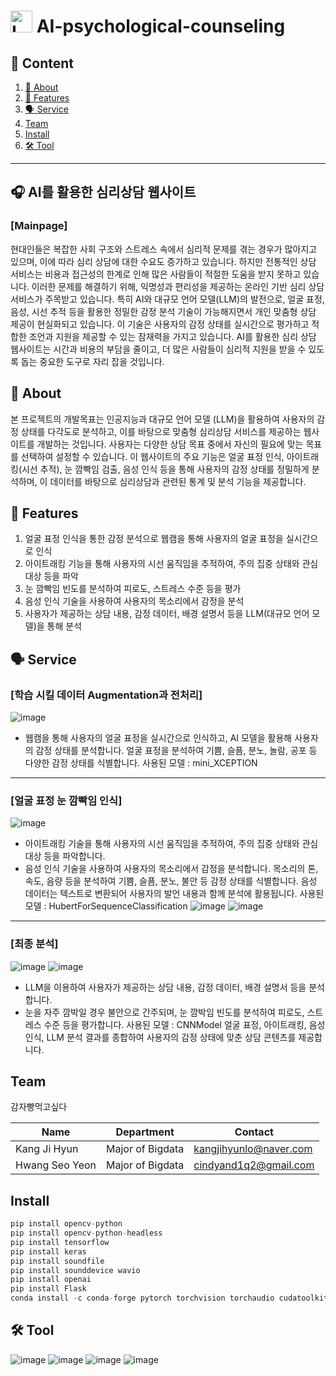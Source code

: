 <h1>
  <img src="https://github.com/user-attachments/assets/df00160b-8a4f-4bae-9bbd-ce39565723f8" alt="Logo" width="35">
  AI-psychological-counseling
</h1>

## 📑 Content

1. [📖 About](#-about)
2. [🔎 Features](#-features)
3. [🗣 Service](#-Service)
4. [Team](#team)
5. [Install](#install)
6. [🛠 Tool](#tool)
---
   
## 🎧 AI를 활용한 심리상담 웹사이트 

### [Mainpage]

현대인들은 복잡한 사회 구조와 스트레스 속에서 심리적 문제를 겪는 경우가 많아지고 있으며, 이에 따라 심리 상담에 대한 수요도 증가하고 있습니다. 하지만 전통적인 상담 서비스는 비용과 접근성의 한계로 인해 많은 사람들이 적절한 도움을 받지 못하고 있습니다. 이러한 문제를 해결하기 위해, 익명성과 편리성을 제공하는 온라인 기반 심리 상담 서비스가 주목받고 있습니다.
특히 AI와 대규모 언어 모델(LLM)의 발전으로, 얼굴 표정, 음성, 시선 추적 등을 활용한 정밀한 감정 분석 기술이 가능해지면서 개인 맞춤형 상담 제공이 현실화되고 있습니다. 이 기술은 사용자의 감정 상태를 실시간으로 평가하고 적합한 조언과 지원을 제공할 수 있는 잠재력을 가지고 있습니다.
AI를 활용한 심리 상담 웹사이트는 시간과 비용의 부담을 줄이고, 더 많은 사람들이 심리적 지원을 받을 수 있도록 돕는 중요한 도구로 자리 잡을 것입니다.

## 📖 About
본 프로젝트의 개발목표는 인공지능과 대규모 언어 모델 (LLM)을 활용하여 사용자의 감정 상태를 다각도로 분석하고, 이를 바탕으로 맞춤형 심리상담 서비스를 제공하는 웹사이트를 개발하는 것입니다. 사용자는 다양한 상담 목표 중에서 자신의 필요에 맞는 목표를 선택하여 설정할 수 있습니다. 이 웹사이트의 주요 기능은 얼굴 표정 인식, 아이트래킹(시선 추적), 눈 깜빡임 검출, 음성 인식 등을 통해 사용자의 감정 상태를 정밀하게 분석하며, 이 데이터를 바탕으로 심리상담과 관련된 통계 및 분석 기능을 제공합니다.

## 🔎 Features
1. 얼굴 표정 인식을 통한 감정 분석으로 웹캠을 통해 사용자의 얼굴 표정을 실시간으로 인식
2. 아이트래킹 기능을 통해 사용자의 시선 움직임을 추적하여, 주의 집중 상태와 관심 대상 등을 파악
3. 눈 깜빡임 빈도를 분석하여 피로도, 스트레스 수준 등을 평가
4. 음성 인식 기술을 사용하여 사용자의 목소리에서 감정을 분석
5. 사용자가 제공하는 상담 내용, 감정 데이터, 배경 설명서 등을 LLM(대규모 언어 모델)을 통해 분석

## 🗣 Service
### [학습 시킬 데이터 Augmentation과 전처리]
![image](https://github.com/user-attachments/assets/66943c09-80e1-41e7-8060-aa11eee99fde)
- 웹캠을 통해 사용자의 얼굴 표정을 실시간으로 인식하고, AI 모델을 활용해 사용자의 감정 상태를 분석합니다. 얼굴 표정을 분석하여 기쁨, 슬픔, 분노, 놀람, 공포 등 다양한 감정 상태를 식별합니다. 
사용된 모델 : mini_XCEPTION

 ----------------------------------------------------------------------------
  
### [얼굴 표정 눈 깜빡임 인식]
![image](https://github.com/user-attachments/assets/447b2e80-3c60-41b1-a835-c695b6e8a5a9)
- 아이트래킹 기술을 통해 사용자의 시선 움직임을 추적하여, 주의 집중 상태와 관심 대상 등을 파악합니다.
- 음성 인식 기술을 사용하여 사용자의 목소리에서 감정을 분석합니다. 목소리의 톤, 속도, 음량 등을 분석하여 기쁨, 슬픔, 분노, 불안 등 감정 상태를 식별합니다. 음성 데이터는 텍스트로 변환되어 사용자의 발언 내용과 함께 분석에 활용됩니다. 
사용된 모델 : HubertForSequenceClassification
![image](https://github.com/user-attachments/assets/b8bb150a-6f71-4b95-b379-e9c759454719)
![image](https://github.com/user-attachments/assets/21a9a0d6-017f-4146-b316-27684022f4de)

------------------------------------------------------------------------
### [최종 분석]
![image](https://github.com/user-attachments/assets/16d7c21b-87b6-4c4d-806d-f7d9d83e485d)
![image](https://github.com/user-attachments/assets/9fa2f45a-f91b-4721-babf-85617bd34814)
- LLM을 이용하여 사용자가 제공하는 상담 내용, 감정 데이터, 배경 설명서 등을 분석합니다. 
- 눈을 자주 깜박일 경우 불안으로 간주되며, 눈 깜박임 빈도를 분석하여 피로도, 스트레스 수준 등을 평가합니다. 
사용된 모델 : CNNModel
얼굴 표정, 아이트래킹, 음성 인식, LLM 분석 결과를 종합하여 사용자의 감정 상태에 맞춘 상담 콘텐츠를 제공합니다. 

## Team
감자빵먹고싶다

|Name|Department|Contact|
|---|---|---|
| Kang Ji Hyun | Major of Bigdata | kangjihyunlo@naver.com|
| Hwang Seo Yeon | Major of Bigdata |cindyand1q2@gmail.com|

## Install

```python
pip install opencv-python
pip install opencv-python-headless
pip install tensorflow
pip install keras
pip install soundfile
pip install sounddevice wavio
pip install openai
pip install Flask
conda install -c conda-forge pytorch torchvision torchaudio cudatoolkit=11.8  
```

## 🛠 Tool
![image](https://github.com/user-attachments/assets/8ce29734-26a6-4d56-b624-b153ab95facc)
![image](https://github.com/user-attachments/assets/1a1dae06-c978-4d20-ad2e-934635a9189e)
![image](https://github.com/user-attachments/assets/bec72076-427c-47ed-bb08-6d184ea36846)
![image](https://github.com/user-attachments/assets/f04dc29a-c335-41a2-b12b-bef9a8c802e8)





